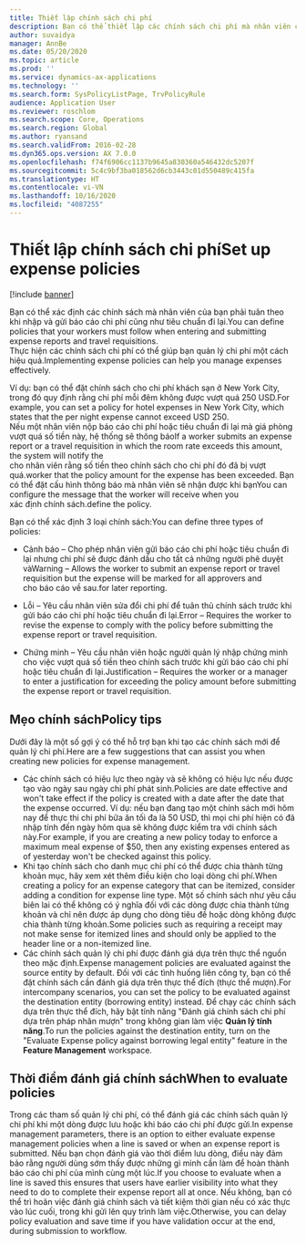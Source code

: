 ```yaml
---
title: Thiết lập chính sách chi phí
description: Bạn có thể thiết lập các chính sách chi phí mà nhân viên của bạn phải tuân theo khi nhập và gửi báo cáo chi phí cũng như tiêu chuẩn đi lại trong Microsoft Dynamics 365 Finance.
author: suvaidya
manager: AnnBe
ms.date: 05/20/2020
ms.topic: article
ms.prod: ''
ms.service: dynamics-ax-applications
ms.technology: ''
ms.search.form: SysPolicyListPage, TrvPolicyRule
audience: Application User
ms.reviewer: roschlom
ms.search.scope: Core, Operations
ms.search.region: Global
ms.author: ryansand
ms.search.validFrom: 2016-02-28
ms.dyn365.ops.version: AX 7.0.0
ms.openlocfilehash: f74f6906cc1137b9645a830360a546432dc5207f
ms.sourcegitcommit: 5c4c9bf3ba018562d6cb3443c01d550489c415fa
ms.translationtype: HT
ms.contentlocale: vi-VN
ms.lasthandoff: 10/16/2020
ms.locfileid: "4087255"
---
```

# <a name="set-up-expense-policies"></a><span data-ttu-id="e521c-103">Thiết lập chính sách chi phí</span><span class="sxs-lookup"><span data-stu-id="e521c-103">Set up expense policies</span></span>

[!include [banner](../includes/banner.md)]

<span data-ttu-id="e521c-104">Bạn có thể xác định các chính sách mà nhân viên của bạn phải tuân theo khi nhập và gửi báo cáo chi phí cũng như tiêu chuẩn đi lại.</span><span class="sxs-lookup"><span data-stu-id="e521c-104">You can define policies that your workers must follow when entering and submitting expense reports and travel requisitions.</span></span>         
<span data-ttu-id="e521c-105">Thực hiện các chính sách chi phí có thể giúp bạn quản lý chi phí một cách hiệu quả.</span><span class="sxs-lookup"><span data-stu-id="e521c-105">Implementing expense policies can help you manage expenses effectively.</span></span>         

<span data-ttu-id="e521c-106">Ví dụ: bạn có thể đặt chính sách cho chi phí khách sạn ở New York City, trong đó quy định rằng chi phí mỗi đêm không được vượt quá 250 USD.</span><span class="sxs-lookup"><span data-stu-id="e521c-106">For example, you can set a policy for hotel expenses in New York City, which states that the per night expense cannot exceed USD 250.</span></span>       
<span data-ttu-id="e521c-107">Nếu một nhân viên nộp báo cáo chi phí hoặc tiêu chuẩn đi lại mà giá phòng vượt quá số tiền này, hệ thống sẽ thông báo</span><span class="sxs-lookup"><span data-stu-id="e521c-107">If a worker submits an expense report or a travel requisition in which the room rate exceeds this amount, the system will notify the</span></span>        
<span data-ttu-id="e521c-108">cho nhân viên rằng số tiền theo chính sách cho chi phí đó đã bị vượt quá.</span><span class="sxs-lookup"><span data-stu-id="e521c-108">worker that the policy amount for the expense has been exceeded.</span></span> <span data-ttu-id="e521c-109">Bạn có thể đặt cấu hình thông báo mà nhân viên sẽ nhận được khi bạn</span><span class="sxs-lookup"><span data-stu-id="e521c-109">You can configure the message that the worker will receive when you</span></span>        
<span data-ttu-id="e521c-110">xác định chính sách.</span><span class="sxs-lookup"><span data-stu-id="e521c-110">define the policy.</span></span>      
        
<span data-ttu-id="e521c-111">Bạn có thể xác định 3 loại chính sách:</span><span class="sxs-lookup"><span data-stu-id="e521c-111">You can define three types of policies:</span></span>         
        
- <span data-ttu-id="e521c-112">Cảnh báo – Cho phép nhân viên gửi báo cáo chi phí hoặc tiêu chuẩn đi lại nhưng chi phí sẽ được đánh dấu cho tất cả những người phê duyệt và</span><span class="sxs-lookup"><span data-stu-id="e521c-112">Warning – Allows the worker to submit an expense report or travel requisition but the expense will be marked for all approvers and</span></span>        
  <span data-ttu-id="e521c-113">cho báo cáo về sau.</span><span class="sxs-lookup"><span data-stu-id="e521c-113">for later reporting.</span></span>        

- <span data-ttu-id="e521c-114">Lỗi – Yêu cầu nhân viên sửa đổi chi phí để tuân thủ chính sách trước khi gửi báo cáo chi phí hoặc tiêu chuẩn đi lại.</span><span class="sxs-lookup"><span data-stu-id="e521c-114">Error – Requires the worker to revise the expense to comply with the policy before submitting the expense report or travel requisition.</span></span>       
 
 - <span data-ttu-id="e521c-115">Chứng minh – Yêu cầu nhân viên hoặc người quản lý nhập chứng minh cho việc vượt quá số tiền theo chính sách trước khi gửi báo cáo chi phí hoặc tiêu chuẩn đi lại.</span><span class="sxs-lookup"><span data-stu-id="e521c-115">Justification – Requires the worker or a manager to enter a justification for exceeding the policy amount before submitting the expense report or travel requisition.</span></span>        

## <a name="policy-tips"></a><span data-ttu-id="e521c-116">Mẹo chính sách</span><span class="sxs-lookup"><span data-stu-id="e521c-116">Policy tips</span></span>
<span data-ttu-id="e521c-117">Dưới đây là một số gợi ý có thể hỗ trợ bạn khi tạo các chính sách mới để quản lý chi phí.</span><span class="sxs-lookup"><span data-stu-id="e521c-117">Here are a few suggestions that can assist you when creating new policies for expense management.</span></span> 
* <span data-ttu-id="e521c-118">Các chính sách có hiệu lực theo ngày và sẽ không có hiệu lực nếu được tạo vào ngày sau ngày chi phí phát sinh.</span><span class="sxs-lookup"><span data-stu-id="e521c-118">Policies are date effective and won't take effect if the policy is created with a date after the date that the expense occurred.</span></span> <span data-ttu-id="e521c-119">Ví dụ: nếu bạn đang tạo một chính sách mới hôm nay để thực thi chi phí bữa ăn tối đa là 50 USD, thì mọi chi phí hiện có đã nhập tính đến ngày hôm qua sẽ không được kiểm tra với chính sách này.</span><span class="sxs-lookup"><span data-stu-id="e521c-119">For example, if you are creating a new policy today to enforce a maximum meal expense of $50, then any existing expenses entered as of yesterday won't be checked against this policy.</span></span>
* <span data-ttu-id="e521c-120">Khi tạo chính sách cho danh mục chi phí có thể được chia thành từng khoản mục, hãy xem xét thêm điều kiện cho loại dòng chi phí.</span><span class="sxs-lookup"><span data-stu-id="e521c-120">When creating a policy for an expense category that can be itemized, consider adding a condition for expense line type.</span></span> <span data-ttu-id="e521c-121">Một số chính sách như yêu cầu biên lai có thể không có ý nghĩa đối với các dòng được chia thành từng khoản và chỉ nên được áp dụng cho dòng tiêu đề hoặc dòng không được chia thành từng khoản.</span><span class="sxs-lookup"><span data-stu-id="e521c-121">Some policies such as requiring a receipt may not make sense for itemized lines and should only be applied to the header line or a non-itemized line.</span></span> 
* <span data-ttu-id="e521c-122">Các chính sách quản lý chi phí được đánh giá dựa trên thực thể nguồn theo mặc định.</span><span class="sxs-lookup"><span data-stu-id="e521c-122">Expense management policies are evaluated against the source entity by default.</span></span> <span data-ttu-id="e521c-123">Đối với các tình huống liên công ty, bạn có thể đặt chính sách cần đánh giá dựa trên thực thể đích (thực thể mượn).</span><span class="sxs-lookup"><span data-stu-id="e521c-123">For intercompany scenarios, you can set the policy to be evaluated against the destination entity (borrowing entity) instead.</span></span> <span data-ttu-id="e521c-124">Để chạy các chính sách dựa trên thực thể đích, hãy bật tính năng "Đánh giá chính sách chi phí dựa trên pháp nhân mượn" trong không gian làm việc **Quản lý tính năng**.</span><span class="sxs-lookup"><span data-stu-id="e521c-124">To run the policies against the destination entity, turn on the "Evaluate Expense policy against borrowing legal entity" feature in the **Feature Management** workspace.</span></span>

## <a name="when-to-evaluate-policies"></a><span data-ttu-id="e521c-125">Thời điểm đánh giá chính sách</span><span class="sxs-lookup"><span data-stu-id="e521c-125">When to evaluate policies</span></span>

<span data-ttu-id="e521c-126">Trong các tham số quản lý chi phí, có thể đánh giá các chính sách quản lý chi phí khi một dòng được lưu hoặc khi báo cáo chi phí được gửi.</span><span class="sxs-lookup"><span data-stu-id="e521c-126">In expense management parameters, there is an option to either evaluate expense management policies when a line is saved or when an expense report is submitted.</span></span> <span data-ttu-id="e521c-127">Nếu bạn chọn đánh giá vào thời điểm lưu dòng, điều này đảm bảo rằng người dùng sớm thấy được những gì mình cần làm để hoàn thành báo cáo chi phí của mình cùng một lúc.</span><span class="sxs-lookup"><span data-stu-id="e521c-127">If you choose to evaluate when a line is saved this ensures that users have earlier visibility into what they need to do to complete their expense report all at once.</span></span> <span data-ttu-id="e521c-128">Nếu không, bạn có thể trì hoãn việc đánh giá chính sách và tiết kiệm thời gian nếu có xác thực vào lúc cuối, trong khi gửi lên quy trình làm việc.</span><span class="sxs-lookup"><span data-stu-id="e521c-128">Otherwise, you can delay policy evaluation and save time if you have validation occur at the end, during submission to workflow.</span></span>
